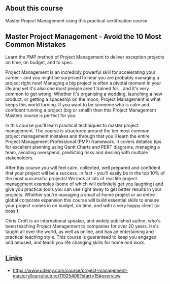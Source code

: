 ## About this course
Master Project Management using this practical certification course


## Master Project Management - Avoid the 10 Most Common Mistakes

Learn the PMP method of Project Management to deliver exception projects on time, on budget, and to spec.

Project Management is an incredibly powerful skill for accelerating your career - and you might be surprised to hear you are probably managing a project right now! Managing a big project is often a pivotal moment in your life and yet it's also one most people aren't trained for... and it's very common to get wrong. Whether it's organising a wedding, launching a new product, or getting a spaceship on the moon, Project Management is what keeps this world turning. If you want to be someone who is calm and confident running a project (big or small!) then this Project Management Mastery course is perfect for you.



In this course you'll learn practical techniques to master project management. The course is structured around the ten most common project management mistakes and through that you'll learn the entire Project Management Professional (PMP) framework. It covers detailed tips for excellent planning using Gantt Charts and PERT diagrams, managing a team, avoiding overspend, predicting risks and dealing with multiple stakeholders.

After this course you will feel calm, collected, well prepared and confident that your project will be a success. In fact - you'll easily be in the top 10% of the most successful projects! We look at lots of real life project management examples (some of which will definitely get you laughing) and give you practical tools you can use right away to get better results in your projects. Whether you're managing a small at-home project or an entire global corporate expansion this course will build essential skills to ensure your project comes in on budget, on time, and with a very happy client (or boss!).

Chris Croft is an international speaker, and widely published author, who's been teaching Project Management to companies for over 20 years. He's taught all over the world, as well as online, and has an entertaining and practical teaching style. This course is guaranteed to keep you engaged and amused, and teach you life changing skills for home and work.

## Links
- https://www.udemy.com/course/project-management-mastery/learn/lecture/11925406?start=15#overview
